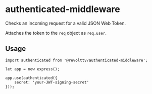 # authenticated-middleware

Checks an incoming request for a valid JSON Web Token.

Attaches the token to the `req` object as `req.user`.

## Usage

```
import authenticated from '@revolttv/authenticated-middleware';

let app = new express();

app.use(authenticated({
    secret: 'your-JWT-signing-secret'
}));
```
